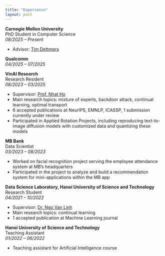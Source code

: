 ```yaml
---
title: "Experience"
layout: post
---
```


**Carnegie Mellon University**  
PhD Student in Computer Science  
*08/2025 – Present*
- Advisor: [Tim Dettmers](https://timdettmers.com/about/)

**Qualcomm**  
*04/2025 – 07/2025*

**VinAI Research**  
Research Resident  
*08/2023 – 03/2025*
- Supervisor: [Prof. Nhat Ho](https://nhatptnk8912.github.io/)
- Main research topics: mixture of experts, backdoor attack, continual learning, optimal transport
- 6 accepted publications at NeurIPS, EMNLP, ICASSP, 1 submission currently under review
- Participated in Applied Rotation Projects, including reproducing text-to-image diffusion models with
customized data and quantizing these models

**MB Bank**  
Data Scientist  
*03/2023 – 08/2023*
- Worked on facial recognition project serving the employee attendance system at MB’s headquarters
- Participated in the project to analyze and build a recommendation system for mini-applications within
the MB app

**Data Science Laboratory, Hanoi University of Science and Technology**  
Research Student  
*04/2021 – 10/2022*
- Supervisor: [Dr. Ngo Van Linh](https://users.soict.hust.edu.vn/linhnv/)
- Main research topics: continual learning
- 1 accepted publication at Machine Learning journal


**Hanoi University of Science and Technology**  
Teaching Assistant  
*01/2022 – 06/2022*
- Teaching assistant for Artificial Intelligence course

